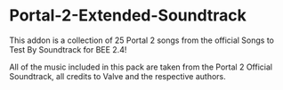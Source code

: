 # Portal-2-Extended-Soundtrack

This addon is a collection of 25 Portal 2 songs from the official Songs to Test By Soundtrack for BEE 2.4!

All of the music included in this pack are taken from the Portal 2 Official Soundtrack, all credits to Valve and the respective authors.

